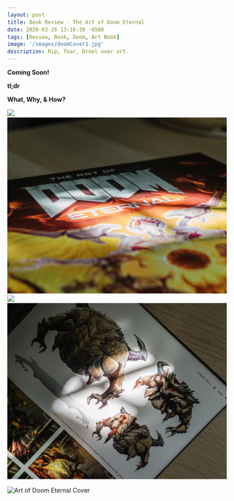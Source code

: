 ```yaml
---
layout: post
title: Book Review - The Art of Doom Eternal
date: 2020-03-26 13:16:39 -0500
tags: [Review, Book, Doom, Art Book]
image: '/images/doomCover1.jpg'
description: Rip, Tear, Drool over art.
---
```

**Coming Soon!**

**tl;dr**

**What, Why, & How?**

  <div class="gallery-box">
    <div class="gallery">
      <img src="/images/doomCover0.jpg">
    </div>
    <div class="gallery">
      <img src="/images/doomCover1.jpg">
    </div>
    <div class="gallery">
      <img src="/images/doomPage1.jpg">
    </div>
    <div class="gallery">
      <img src="/images/doomPage0.jpg">
    </div>
  </div>
  
  
  
  ![Art of Doom Eternal Cover](/images/doomCover2.jpg)
